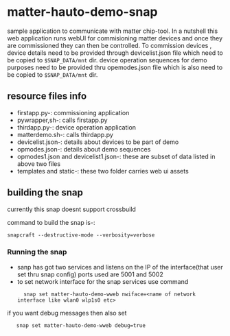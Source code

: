 # matter-hauto-demo-snap
sample application to communicate with matter chip-tool.
In a nutshell this web application runs webUI for commisioning matter devices and once they are commissioned they can then be controlled.
To commission devices , device details need to be provided through devicelist.json file which need to be copied to ```$SNAP_DATA/mnt``` dir.
device operation sequences for demo purposes need to be provided thru opemodes.json file which is also need to be copied to ```$SNAP_DATA/mnt``` dir.
## resource files info
- firstapp.py-: commissioning application
- pywrapper,sh-: calls firstapp.py
- thirdapp.py-: device operation application
- matterdemo.sh-: calls thirdapp.py
- devicelist.json-: details about devices to be part of demo
- opmodes.json-: details about demo sequences
- opmodes1.json and devicelist1.json-: these are subset of data listed in above two files 
- templates and static-: these two folder carries web ui assets
## building the snap
currently this snap doesnt support crossbuild

command to build the snap is-:
```
snapcraft --destructive-mode --verbosity=verbose

```

### Running the snap
- sanp has got two services and listens on the IP of the interface(that user set thru snap config) ports used are 5001 and 5002
- to set network interface for the snap services use command
  ```
    snap set matter-hauto-demo-wweb nwiface=<name of network interface like wlan0 wlp1s0 etc>
  
  ```
 if you want debug messages then also set
 ```
    snap set matter-hauto-demo-wweb debug=true
``` 
 
